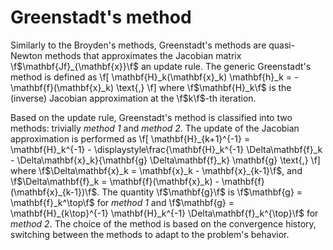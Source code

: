# Greenstadt's method

Similarly to the Broyden's methods, Greenstadt's methods are quasi-Newton methods that approximates the Jacobian matrix \f$\mathbf{Jf}_{\mathbf{x}}\f$ an update rule. The generic Greenstadt's method is defined as
\f[
  \mathbf{H}_k(\mathbf{x}_k) \mathbf{h}_k = -\mathbf{f}(\mathbf{x}_k) \text{,}
\f]
where \f$\mathbf{H}_k\f$ is the (inverse) Jacobian approximation at the \f$k\f$-th iteration.

Based on the update rule, Greenstadt's method is classified into two methods: trivially *method 1* and *method 2*. The update of the Jacobian approximation is performed as
\f[
  \mathbf{H}_{k+1}^{-1} = \mathbf{H}_k^{-1} - \displaystyle\frac{\mathbf{H}_k^{-1} \Delta\mathbf{f}_k - \Delta\mathbf{x}_k}{\mathbf{g} \Delta\mathbf{f}_k} \mathbf{g} \text{,}
\f]
where \f$\Delta\mathbf{x}_k = \mathbf{x}_k - \mathbf{x}_{k-1}\f$, and \f$\Delta\mathbf{f}_k = \mathbf{f}(\mathbf{x}_k) - \mathbf{f}(\mathbf{x}_{k-1})\f$. The quantity \f$\mathbf{g}\f$ is \f$\mathbf{g} = \mathbf{f}_k^\top\f$ for *method 1* and \f$\mathbf{g} = \mathbf{H}_{k\top}^{-1} \mathbf{H}_k^{-1} \Delta\mathbf{f}_k^{\top}\f$ for *method 2*. The choice of the method is based on the convergence history, switching between the methods to adapt to the problem's behavior.
